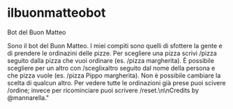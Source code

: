 # ilbuonmatteobot
Bot del Buon Matteo

Sono il bot del Buon Matteo. I miei compiti sono quelli di sfottere la gente e di prendere le ordinazini delle pizze. Per scegliere una pizza scrivi /pizza seguito dalla pizza che vuoi ordinare (es. /pizza margherita). È possibile scegliere per un altro con /sceglixaltro seguito dal nome della persona e che pizza vuole (es. /pizza Pippo margherita). Non è possibile cambiare la scelta di qualcun altro. Per vedere tutte le ordinazioni già prese puoi scivere /ordine; invece per ricominciare puoi scrivere /reset.\n\nCredits by @mannarella."

